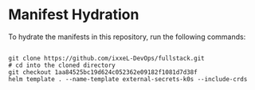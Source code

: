 
# Manifest Hydration

To hydrate the manifests in this repository, run the following commands:

```shell

git clone https://github.com/ixxeL-DevOps/fullstack.git
# cd into the cloned directory
git checkout 1aa84525bc19d624c052362e09182f1081d7d38f
helm template . --name-template external-secrets-k0s --include-crds
```